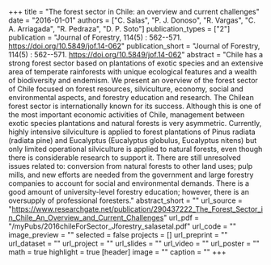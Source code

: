 +++
title = "The forest sector in Chile: an overview and  current challenges"
date = "2016-01-01"
authors = ["C. Salas", "P. J. Donoso", "R. Vargas", "C. A. Arriagada", "R. Pedraza", "D. P. Soto"]
publication_types = ["2"]
publication = "Journal of Forestry, 114(5) : 562--571. https://doi.org/10.5849/jof.14-062"
publication_short = "Journal of Forestry, 114(5) : 562--571. https://doi.org/10.5849/jof.14-062"
abstract = "Chile has a strong forest sector based on plantations of exotic species and an extensive area of temperate rainforests with unique ecological features and a wealth of biodiversity and endemism. We present an overview of the forest sector of Chile focused on forest resources, silviculture, economy, social and environmental aspects, and forestry education and research. The Chilean forest sector is internationally known for its success. Although this is one of the most important economic activities of Chile, management between exotic species plantations and natural forests is very asymmetric. Currently, highly intensive silviculture is applied to forest plantations of Pinus radiata (radiata pine) and Eucalyptus (Eucalyptus globulus, Eucalyptus nitens) but only limited operational silviculture is applied to natural forests, even though there is considerable research to support it. There are still unresolved issues related to: conversion from natural forests to other land uses; pulp mills, and new efforts are needed from the government and large forestry companies to account for social and environmental demands. There is a good amount of university-level forestry education; however, there is an oversupply of professional foresters."
abstract_short = ""
url_source = "https://www.researchgate.net/publication/290437222_The_Forest_Sector_in_Chile_An_Overview_and_Current_Challenges"
url_pdf = "/myPubs/2016chileForSector_Jforestry_salasetal.pdf"
url_code = ""
image_preview = ""
selected = false
projects = []
url_preprint = ""
url_dataset = ""
url_project = ""
url_slides = ""
url_video = ""
url_poster = ""
math = true
highlight = true
[header]
image = ""
caption = ""
+++
